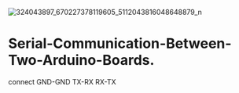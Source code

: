 ![324043897_670227378119605_5112043816048648879_n](https://user-images.githubusercontent.com/64925270/211627245-ce7f27b6-2b28-4dc5-b0c2-9ec6ecaceab7.jpg)
# Serial-Communication-Between-Two-Arduino-Boards.
connect 
  GND-GND
  TX-RX
  RX-TX
